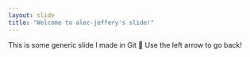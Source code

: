 ```yaml
---
layout: slide
title: "Welcome to alec-jeffery's slide!"
---
```

This is some generic slide I made in Git :tada:
Use the left arrow to go back!
